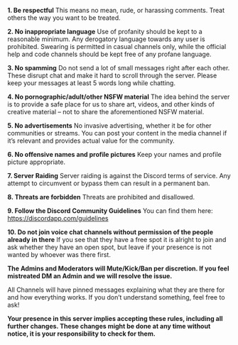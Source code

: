 **1. Be respectful**
This means no mean, rude, or harassing comments. Treat others the way you want to be treated.

**2. No inappropriate language**
Use of profanity should be kept to a reasonable minimum. Any derogatory language towards any user is prohibited. Swearing is permitted in casual channels only, while the official help and code channels should be kept free of any profane language.

**3. No spamming**
Do not send a lot of small messages right after each other. These disrupt chat and make it hard to scroll through the server. Please keep your messages at least 5 words long while chatting.

**4. No pornographic/adult/other NSFW material**
The idea behind the server is to provide a safe place for us to share art, videos, and other kinds of creative material – not to share the aforementioned NSFW material.

**5. No advertisements**
No invasive advertising, whether it be for other communities or streams. You can post your content in the media channel if it’s relevant and provides actual value for the community.

**6. No offensive names and profile pictures**
Keep your names and profile picture appropriate.

**7. Server Raiding**
Server raiding is against the Discord terms of service. Any attempt to circumvent or bypass them can result in a permanent ban.

**8. Threats are forbidden**
Threats are prohibited and disallowed.

**9. Follow the Discord Community Guidelines**
You can find them here: https://discordapp.com/guidelines

**10. Do not join voice chat channels without permission of the people already in there**
If you see that they have a free spot it is alright to join and ask whether they have an open spot, but leave if your presence is not wanted by whoever was there first.

**The Admins and Moderators will Mute/Kick/Ban per discretion. If you feel mistreated DM an Admin and we will resolve the issue.**

All Channels will have pinned messages explaining what they are there for and how everything works. If you don’t understand something, feel free to ask!

**Your presence in this server implies accepting these rules, including all further changes. These changes might be done at any time without notice, it is your responsibility to check for them.**
